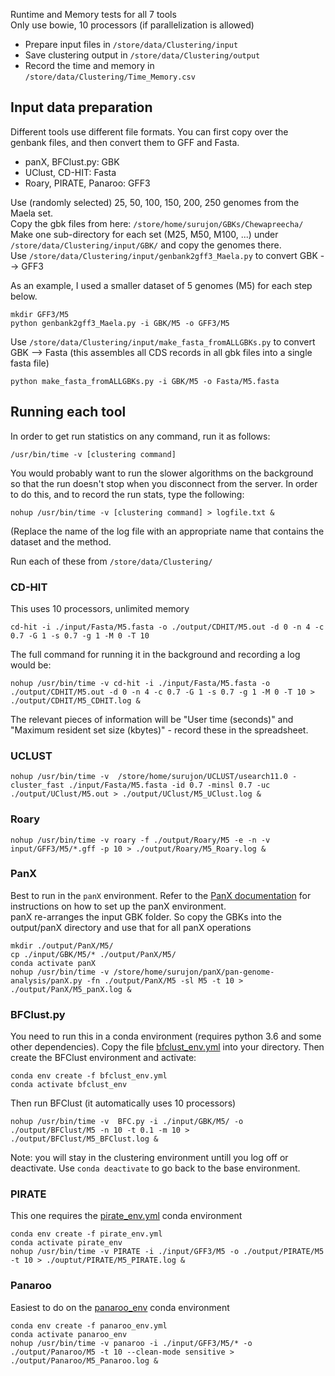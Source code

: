 Runtime and Memory tests for all 7 tools      
Only use bowie, 10 processors (if parallelization is allowed)    

* Prepare input files in ```/store/data/Clustering/input```
* Save clustering output in ```/store/data/Clustering/output```
* Record the time and memory in ```/store/data/Clustering/Time_Memory.csv```



## Input data preparation

Different tools use different file formats. You can first copy over the genbank files, and then convert them to GFF and Fasta. 
* panX, BFClust.py: GBK
* UClust, CD-HIT: Fasta
* Roary, PIRATE, Panaroo: GFF3

Use (randomly selected) 25, 50, 100, 150, 200, 250 genomes from the Maela set.     
Copy the gbk files from here: ```/store/home/surujon/GBKs/Chewapreecha/```    
Make one sub-directory for each set (M25, M50, M100, ...) under ```/store/data/Clustering/input/GBK/``` and copy the genomes there.     
Use ```/store/data/Clustering/input/genbank2gff3_Maela.py``` to convert GBK --> GFF3    

As an example, I used a smaller dataset of 5 genomes (M5) for each step below.     

```
mkdir GFF3/M5
python genbank2gff3_Maela.py -i GBK/M5 -o GFF3/M5
```

Use ```/store/data/Clustering/input/make_fasta_fromALLGBKs.py``` to convert GBK --> Fasta
(this assembles all CDS records in all gbk files into a single fasta file)

```
python make_fasta_fromALLGBKs.py -i GBK/M5 -o Fasta/M5.fasta
```

## Running each tool

In order to get run statistics on any command, run it as follows: 
```
/usr/bin/time -v [clustering command]
```
You would probably want to run the slower algorithms on the background so that the run doesn't stop when you disconnect from the server. In order to do this, and to record the run stats, type the following: 
```
nohup /usr/bin/time -v [clustering command] > logfile.txt &
```
(Replace the name of the log file with an appropriate name that contains the dataset and the method.     

Run each of these from ```/store/data/Clustering/```
### CD-HIT
This uses 10 processors, unlimited memory    
```
cd-hit -i ./input/Fasta/M5.fasta -o ./output/CDHIT/M5.out -d 0 -n 4 -c 0.7 -G 1 -s 0.7 -g 1 -M 0 -T 10
```

The full command for running it in the background and recording a log would be:     
```
nohup /usr/bin/time -v cd-hit -i ./input/Fasta/M5.fasta -o ./output/CDHIT/M5.out -d 0 -n 4 -c 0.7 -G 1 -s 0.7 -g 1 -M 0 -T 10 > ./output/CDHIT/M5_CDHIT.log &
```

The relevant pieces of information will be "User time (seconds)" and "Maximum resident set size (kbytes)" - record these in the spreadsheet.     

### UCLUST
```
nohup /usr/bin/time -v  /store/home/surujon/UCLUST/usearch11.0 -cluster_fast ./input/Fasta/M5.fasta -id 0.7 -minsl 0.7 -uc ./output/UClust/M5.out > ./output/UClust/M5_UClust.log &
```

### Roary
```
nohup /usr/bin/time -v roary -f ./output/Roary/M5 -e -n -v input/GFF3/M5/*.gff -p 10 > ./output/Roary/M5_Roary.log &
```

### PanX
Best to run in the ```panX``` environment. Refer to the [PanX documentation](https://github.com/neherlab/pan-genome-analysis#installing-dependencies) for instructions on how to set up the panX environment.     
panX re-arranges the input GBK folder. So copy the GBKs into the output/panX directory and use that for all panX operations
```
mkdir ./output/PanX/M5/
cp ./input/GBK/M5/* ./output/PanX/M5/
conda activate panX
nohup /usr/bin/time -v /store/home/surujon/panX/pan-genome-analysis/panX.py -fn ./output/PanX/M5 -sl M5 -t 10 > ./output/PanX/M5_panX.log &
```

### BFClust.py
You need to run this in a conda environment (requires python 3.6 and some other dependencies). Copy the file [bfclust_env.yml](https://github.com/dsurujon/BFClust_scripts_data/blob/master/protocols/bfclust_env.yml) into your directory. Then create the BFClust environment and activate:  
```
conda env create -f bfclust_env.yml    
conda activate bfclust_env
```
Then run BFClust (it automatically uses 10 processors) 
```
nohup /usr/bin/time -v  BFC.py -i ./input/GBK/M5/ -o ./output/BFClust/M5 -n 10 -t 0.1 -m 10 > ./output/BFClust/M5_BFClust.log &
```
Note: you will stay in the clustering environment untill you log off or deactivate. Use ```conda deactivate``` to go back to the base environment.     

### PIRATE
This one requires the [pirate_env.yml](https://github.com/dsurujon/BFClust_scripts_data/blob/master/protocols/pirate_env.yml) conda environment
```
conda env create -f pirate_env.yml    
conda activate pirate_env
nohup /usr/bin/time -v PIRATE -i ./input/GFF3/M5 -o ./output/PIRATE/M5 -t 10 > ./ouptut/PIRATE/M5_PIRATE.log &
```

### Panaroo 
Easiest to do on the [panaroo_env](https://github.com/dsurujon/BFClust_scripts_data/blob/master/protocols/panaroo_env.yml) conda environment
```
conda env create -f panaroo_env.yml 
conda activate panaroo_env
nohup /usr/bin/time -v panaroo -i ./input/GFF3/M5/* -o ./output/Panaroo/M5 -t 10 --clean-mode sensitive > ./output/Panaroo/M5_Panaroo.log &
```

